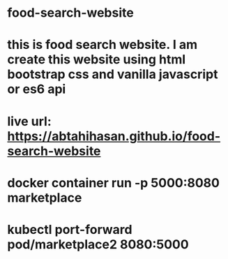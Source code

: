 # food-search-website
# this is food search website. I am create this website using html bootstrap css and vanilla javascript or es6 api
# live url: https://abtahihasan.github.io/food-search-website

 # docker container run -p 5000:8080 marketplace 
 # kubectl port-forward pod/marketplace2 8080:5000